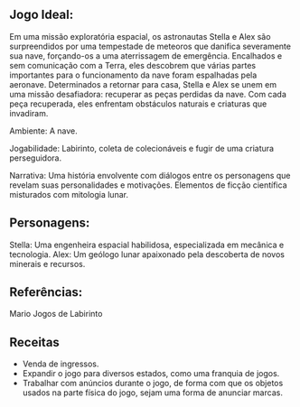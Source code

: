 ## Jogo Ideal:

Em uma missão exploratória espacial, os astronautas Stella e Alex são surpreendidos por uma tempestade de meteoros que danifica severamente sua nave, forçando-os a uma aterrissagem de emergência. Encalhados e sem comunicação com a Terra, eles descobrem que várias partes importantes para o funcionamento da nave foram espalhadas pela aeronave.
Determinados a retornar para casa, Stella e Alex se unem em uma missão desafiadora: recuperar as peças perdidas da nave. Com cada peça recuperada, eles enfrentam obstáculos naturais e criaturas que invadiram.

Ambiente:
A nave.

Jogabilidade:
Labirinto, coleta de colecionáveis e fugir de uma criatura perseguidora. 

Narrativa:
Uma história envolvente com diálogos entre os personagens que revelam suas personalidades e motivações.
Elementos de ficção científica misturados com mitologia lunar.


## Personagens:
Stella: Uma engenheira espacial habilidosa, especializada em mecânica e tecnologia.
Alex: Um geólogo lunar apaixonado pela descoberta de novos minerais e recursos.


## Referências:
Mario
Jogos de Labirinto

## Receitas

- Venda de ingressos.
- Expandir o jogo para diversos estados, como uma franquia de jogos.
- Trabalhar com anúncios durante o jogo, de forma com que os objetos usados na parte física do jogo, sejam uma forma de anunciar marcas.
